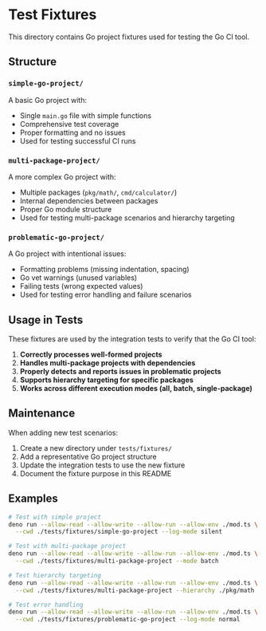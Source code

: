 # Test Fixtures

This directory contains Go project fixtures used for testing the Go CI tool.

## Structure

### `simple-go-project/`

A basic Go project with:

- Single `main.go` file with simple functions
- Comprehensive test coverage
- Proper formatting and no issues
- Used for testing successful CI runs

### `multi-package-project/`

A more complex Go project with:

- Multiple packages (`pkg/math/`, `cmd/calculator/`)
- Internal dependencies between packages
- Proper Go module structure
- Used for testing multi-package scenarios and hierarchy targeting

### `problematic-go-project/`

A Go project with intentional issues:

- Formatting problems (missing indentation, spacing)
- Go vet warnings (unused variables)
- Failing tests (wrong expected values)
- Used for testing error handling and failure scenarios

## Usage in Tests

These fixtures are used by the integration tests to verify that the Go CI tool:

1. **Correctly processes well-formed projects**
2. **Handles multi-package projects with dependencies**
3. **Properly detects and reports issues in problematic projects**
4. **Supports hierarchy targeting for specific packages**
5. **Works across different execution modes (all, batch, single-package)**

## Maintenance

When adding new test scenarios:

1. Create a new directory under `tests/fixtures/`
2. Add a representative Go project structure
3. Update the integration tests to use the new fixture
4. Document the fixture purpose in this README

## Examples

```bash
# Test with simple project
deno run --allow-read --allow-write --allow-run --allow-env ./mod.ts \
  --cwd ./tests/fixtures/simple-go-project --log-mode silent

# Test with multi-package project
deno run --allow-read --allow-write --allow-run --allow-env ./mod.ts \
  --cwd ./tests/fixtures/multi-package-project --mode batch

# Test hierarchy targeting
deno run --allow-read --allow-write --allow-run --allow-env ./mod.ts \
  --cwd ./tests/fixtures/multi-package-project --hierarchy ./pkg/math

# Test error handling
deno run --allow-read --allow-write --allow-run --allow-env ./mod.ts \
  --cwd ./tests/fixtures/problematic-go-project --log-mode normal
```
